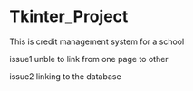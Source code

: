 # Tkinter_Project
This is credit management system for a school



issue1
unble to link from one page to other

issue2
linking to the database
